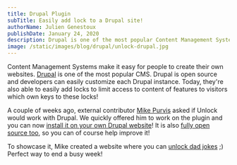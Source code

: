 ```yaml
---
title: Drupal Plugin
subTitle: Easily add lock to a Drupal site!
authorName: Julien Genestoux
publishDate: January 24, 2020
description: Drupal is one of the most popular Content Management Systems. You can now add locks to a Drupal site easily!
image: /static/images/blog/drupal/unlock-drupal.jpg
---
```


Content Management Systems make it easy for people to create their own websites. [Drupal](https://www.drupal.org/) is one of the most popular CMS. Drupal is open source and developers can easily customize each Drupal instance. Today, they're also able to easily add locks to limit access to content of features to visitors which own keys to these locks!

A couple of weeks ago, external contributor [Mike Purvis](https://twitter.com/mikedotexe) asked if Unlock would work with Drupal. We quickly offered him to work on the plugin and you can now [install it on your own Drupal website](https://www.drupal.org/project/unlock)! It is also [fully open source too](https://github.com/mikedotexe/unlock), so you can of course help improve it!

To showcase it, Mike created a website where you can [unlock dad jokes](https://dev.untoldhq.com/unlock-dad-jokes) ;) Perfect way to end a busy week!